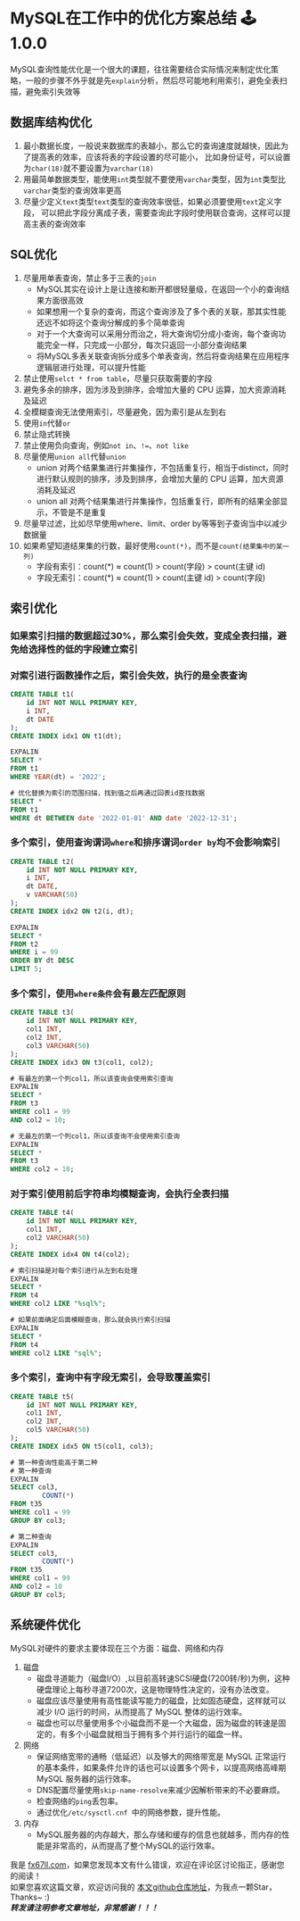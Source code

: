 # MySQL在工作中的优化方案总结 🕹1.0.0

MySQL查询性能优化是一个很大的课题，往往需要结合实际情况来制定优化策略，一般的步骤不外乎就是先`explain`分析，然后尽可能地利用索引，避免全表扫描，避免索引失效等


## 数据库结构优化
1. 最小数据长度，一般说来数据库的表越小，那么它的查询速度就越快，因此为了提高表的效率，应该将表的字段设置的尽可能小，
	比如身份证号，可以设置为`char(18)`就不要设置为`varchar(18)`  
2. 用最简单数据类型，能使用`int`类型就不要使用`varchar`类型，因为`int`类型比`varchar`类型的查询效率更高  
3. 尽量少定义`text`类型`text`类型的查询效率很低，如果必须要使用`text`定义字段，
	可以把此字段分离成子表，需要查询此字段时使用联合查询，这样可以提高主表的查询效率  


## SQL优化
1. 尽量用单表查询，禁止多于三表的`join`  
	+ MySQL其实在设计上是让连接和断开都很轻量级，在返回一个小的查询结果方面很高效  
	+ 如果想用一个复杂的查询，而这个查询涉及了多个表的关联，那其实性能还远不如将这个查询分解成的多个简单查询  
	+ 对于一个大查询可以采用分而治之，将大查询切分成小查询，每个查询功能完全一样，只完成一小部分，每次只返回一小部分查询结果  
	+ 将MySQL多表关联查询拆分成多个单表查询，然后将查询结果在应用程序逻辑层进行处理，可以提升性能  
2. 禁止使用`selct * from table`，尽量只获取需要的字段  
3. 避免多余的排序，因为涉及到排序，会增加大量的 CPU 运算，加大资源消耗及延迟  
4. 全模糊查询无法使用索引，尽量避免，因为索引是从左到右  
5. 使用`in`代替`or`  
6. 禁止隐式转换  
7. 禁止使用负向查询，例如`not in`、`!=`、`not like`  
8. 尽量使用`union all`代替`union`  
	+ union 对两个结果集进行并集操作，不包括重复行，相当于distinct，同时进行默认规则的排序，涉及到排序，会增加大量的 CPU 运算，加大资源消耗及延迟  
	+ union all 对两个结果集进行并集操作，包括重复行，即所有的结果全部显示，不管是不是重复  
9. 尽量早过滤，比如尽早使用where、limit、order by等等到子查询当中以减少数据量  
10. 如果希望知道结果集的行数，最好使用`count(*)`，而不是`count(结果集中的某一列)`  
	+ 字段有索引：count(*) ≈ count(1) > count(字段) > count(主键 id)  
	+ 字段无索引：count(*) ≈ count(1) > count(主键 id) > count(字段) 


## 索引优化
### 如果索引扫描的数据超过30%，那么索引会失效，变成全表扫描，避免给选择性的低的字段建立索引  

### 对索引进行函数操作之后，索引会失效，执行的是全表查询  
```sql
CREATE TABLE t1(
	id INT NOT NULL PRIMARY KEY,
	i INT,
	dt DATE
);
CREATE INDEX idx1 ON t1(dt);

EXPALIN
SELECT *
FROM t1
WHERE YEAR(dt) = '2022';

# 优化替换为索引的范围扫描，找到值之后再通过回表id查找数据
SELECT *
FROM t1
WHERE dt BETWEEN date '2022-01-01' AND date '2022-12-31';
```

### 多个索引，使用查询谓词`where`和排序谓词`order by`均不会影响索引  
```sql
CREATE TABLE t2(
	id INT NOT NULL PRIMARY KEY,
	i INT,
	dt DATE,
	v VARCHAR(50)
);
CREATE INDEX idx2 ON t2(i, dt);

EXPALIN
SELECT *
FROM t2
WHERE i = 99
ORDER BY dt DESC
LIMIT 5;
```

### 多个索引，使用`where条件`会有最左匹配原则  
```sql
CREATE TABLE t3(
	id INT NOT NULL PRIMARY KEY,
	col1 INT,
	col2 INT,
	col3 VARCHAR(50)
);
CREATE INDEX idx3 ON t3(col1, col2);

# 有最左的第一个列col1，所以该查询会使用索引查询  
EXPALIN
SELECT *
FROM t3
WHERE col1 = 99
AND col2 = 10;

# 无最左的第一个列col1，所以该查询不会使用索引查询 
EXPALIN
SELECT *
FROM t3
WHERE col2 = 10;
```

### 对于索引使用前后字符串均模糊查询，会执行全表扫描  
```sql
CREATE TABLE t4(
	id INT NOT NULL PRIMARY KEY,
	col1 INT,
	col2 VARCHAR(50)
);
CREATE INDEX idx4 ON t4(col2);

# 索引扫描是对每个索引进行从左到右处理  
EXPALIN
SELECT *
FROM t4
WHERE col2 LIKE "%sql%";

# 如果前面确定后面模糊查询，那么就会执行索引扫描  
EXPALIN
SELECT *
FROM t4
WHERE col2 LIKE "sql%";
```

### 多个索引，查询中有字段无索引，会导致覆盖索引 
```sql
CREATE TABLE t5(
	id INT NOT NULL PRIMARY KEY,
	col1 INT,
	col2 INT,
	col5 VARCHAR(50)
);
CREATE INDEX idx5 ON t5(col1, col3);

# 第一种查询性能高于第二种
# 第一种查询
EXPALIN
SELECT col3,
		COUNT(*)
FROM t35
WHERE col1 = 99
GROUP BY col3;

# 第二种查询
EXPALIN
SELECT col3,
		COUNT(*)
FROM t35
WHERE col1 = 99
AND col2 = 10
GROUP BY col3;
```


## 系统硬件优化
MySQL对硬件的要求主要体现在三个方面：磁盘、网络和内存  
1. 磁盘
	+ 磁盘寻道能力（磁盘I/O）,以目前高转速SCSI硬盘(7200转/秒)为例，这种硬盘理论上每秒寻道7200次，这是物理特性决定的，没有办法改变。
	+ 磁盘应该尽量使用有高性能读写能力的磁盘，比如固态硬盘，这样就可以减少 I/O 运行的时间，从而提高了 MySQL 整体的运行效率。
	+ 磁盘也可以尽量使用多个小磁盘而不是一个大磁盘，因为磁盘的转速是固定的，有多个小磁盘就相当于拥有多个并行运行的磁盘一样。
2. 网络
	+ 保证网络宽带的通畅（低延迟）以及够大的网络带宽是 MySQL 正常运行的基本条件，如果条件允许的话也可以设置多个网卡，以提高网络高峰期 MySQL 服务器的运行效率。
	+ DNS配置尽量使用`skip-name-resolve`来减少因解析带来的不必要麻烦。
	+ 检查网络的`ping`丢包率。
	+ 通过优化`/etc/sysctl.cnf `中的网络参数，提升性能。
3. 内存
	+ MySQL服务器的内存越大，那么存储和缓存的信息也就越多，而内存的性能是非常高的，从而提高了整个MySQL的运行效率。


我是 [fx67ll.com](https://fx67ll.com)，如果您发现本文有什么错误，欢迎在评论区讨论指正，感谢您的阅读！  
如果您喜欢这篇文章，欢迎访问我的 [本文github仓库地址](https://github.com/fx67ll/fx67llBigData/blob/main/sql/blog/sql-optimize.md)，为我点一颗Star，Thanks~ :)  
***转发请注明参考文章地址，非常感谢！！！***